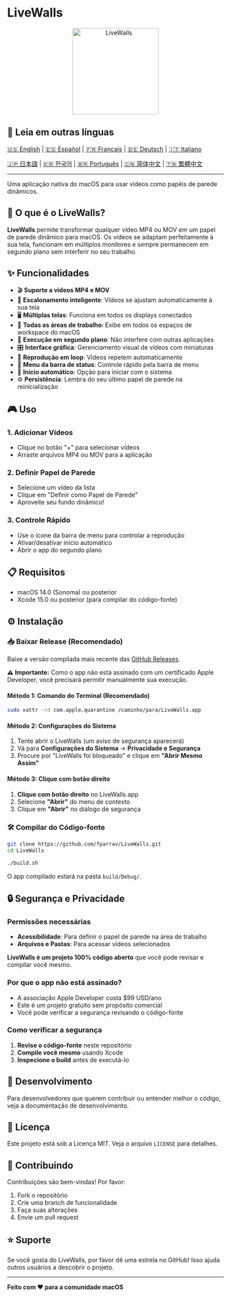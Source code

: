 # LiveWalls

<p align="center">
  <img src="icon_asset/icono-macOS-Default-1024x1024@2x.png" alt="LiveWalls" width="200" height="200">
</p>

## 📖 Leia em outras línguas

[🇺🇸 English](README.en.md) | [🇪🇸 Español](README.es.md) | [🇫🇷 Français](README.fr.md) | [🇩🇪 Deutsch](README.de.md) | [🇮🇹 Italiano](README.it.md)

[🇯🇵 日本語](README.ja.md) | [🇰🇷 한국어](README.ko.md) | [🇧🇷 Português](README.pt-BR.md) | [🇨🇳 简体中文](README.zh-CN.md) | [🇹🇼 繁體中文](README.zh-TW.md)

---

Uma aplicação nativa do macOS para usar vídeos como papéis de parede dinâmicos.

## 🎥 O que é o LiveWalls?

**LiveWalls** permite transformar qualquer vídeo MP4 ou MOV em um papel de parede dinâmico para macOS. Os vídeos se adaptam perfeitamente à sua tela, funcionam em múltiplos monitores e sempre permanecem em segundo plano sem interferir no seu trabalho.

## ✨ Funcionalidades

- 🎬 **Suporte a vídeos MP4 e MOV**
- 📱 **Escalonamento inteligente**: Vídeos se ajustam automaticamente à sua tela
- 🖥️ **Múltiplas telas**: Funciona em todos os displays conectados
- 🏢 **Todas as áreas de trabalho**: Exibe em todos os espaços de workspace do macOS
- 👻 **Execução em segundo plano**: Não interfere com outras aplicações
- 🎛️ **Interface gráfica**: Gerenciamento visual de vídeos com miniaturas
- 🔄 **Reprodução em loop**: Vídeos repetem automaticamente
- 📍 **Menu da barra de status**: Controle rápido pela barra de menu
- 🚀 **Início automático**: Opção para iniciar com o sistema
- ⚙️ **Persistência**: Lembra do seu último papel de parede na reinicialização

## 🎮 Uso

### 1. Adicionar Vídeos

- Clique no botão "+" para selecionar vídeos
- Arraste arquivos MP4 ou MOV para a aplicação

### 2. Definir Papel de Parede

- Selecione um vídeo da lista
- Clique em "Definir como Papel de Parede"
- Aproveite seu fundo dinâmico!

### 3. Controle Rápido

- Use o ícone da barra de menu para controlar a reprodução
- Ativar/desativar início automático
- Abrir o app do segundo plano

## 📋 Requisitos

- macOS 14.0 (Sonoma) ou posterior
- Xcode 15.0 ou posterior (para compilar do código-fonte)

## ⚙️ Instalação

### 📥 Baixar Release (Recomendado)

Baixe a versão compilada mais recente das [GitHub Releases](https://github.com/fparrav/LiveWalls/releases/latest).

**⚠️ Importante:** Como o app não está assinado com um certificado Apple Developer, você precisará permitir manualmente sua execução.

#### Método 1: Comando do Terminal (Recomendado)

```bash
sudo xattr -rd com.apple.quarantine /caminho/para/LiveWalls.app
```

#### Método 2: Configurações do Sistema

1. Tente abrir o LiveWalls (um aviso de segurança aparecerá)
2. Vá para **Configurações do Sistema** → **Privacidade e Segurança**
3. Procure por "LiveWalls foi bloqueado" e clique em **"Abrir Mesmo Assim"**

#### Método 3: Clique com botão direito

1. **Clique com botão direito** no LiveWalls.app
2. Selecione **"Abrir"** do menu de contexto
3. Clique em **"Abrir"** no diálogo de segurança

### 🛠️ Compilar do Código-fonte

   ```bash
   git clone https://github.com/fparrav/LiveWalls.git
   cd LiveWalls
   ```

   ```bash
   ./build.sh
   ```

   O app compilado estará na pasta `build/Debug/`.

## 🔒 Segurança e Privacidade

### Permissões necessárias

- **Acessibilidade**: Para definir o papel de parede na área de trabalho
- **Arquivos e Pastas**: Para acessar vídeos selecionados

**LiveWalls é um projeto 100% código aberto** que você pode revisar e compilar você mesmo.

### Por que o app não está assinado?

- A associação Apple Developer custa $99 USD/ano
- Este é um projeto gratuito sem propósito comercial
- Você pode verificar a segurança revisando o código-fonte

### Como verificar a segurança

1. **Revise o código-fonte** neste repositório
2. **Compile você mesmo** usando Xcode
3. **Inspecione o build** antes de executá-lo

## 🚀 Desenvolvimento

Para desenvolvedores que querem contribuir ou entender melhor o código, veja a documentação de desenvolvimento.

## 📄 Licença

Este projeto está sob a Licença MIT. Veja o arquivo `LICENSE` para detalhes.

## 🤝 Contribuindo

Contribuições são bem-vindas! Por favor:

1. Fork o repositório
2. Crie uma branch de funcionalidade
3. Faça suas alterações
4. Envie um pull request

## ⭐ Suporte

Se você gosta do LiveWalls, por favor dê uma estrela no GitHub! Isso ajuda outros usuários a descobrir o projeto.

---

**Feito com ❤️ para a comunidade macOS**
